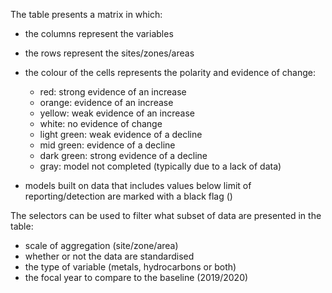 The table presents a matrix in which:

- the columns represent the variables
- the rows represent the sites/zones/areas
- the colour of the cells represents the polarity and evidence of change:

    - red: strong evidence of an increase
    - orange: evidence of an increase
    - yellow: weak evidence of an increase 
    - white: no evidence of change
    - light green: weak evidence of a decline
    - mid green: evidence of a decline
    - dark green: strong evidence of a decline
    - gray: model not completed (typically due to a lack of data)

- models built on data that includes values below limit of
  reporting/detection are marked with a black flag (<span class="far
  fa-flag"></span>)

The selectors can be used to filter what subset of data are presented
in the table:

- scale of aggregation (site/zone/area)
- whether or not the data are standardised
- the type of variable (metals, hydrocarbons or both)
- the focal year to compare to the baseline (2019/2020)
